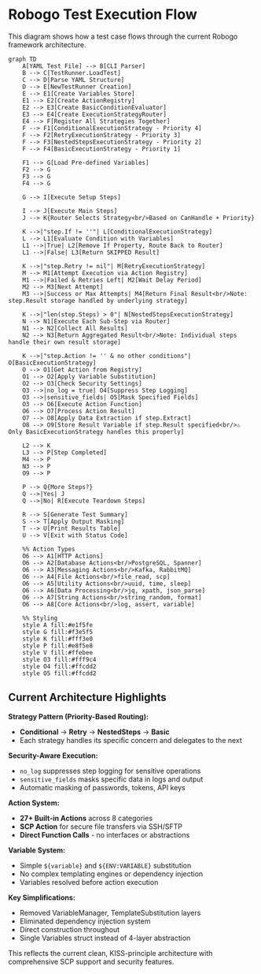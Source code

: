 # Robogo Test Execution Flow

This diagram shows how a test case flows through the current Robogo framework architecture.

```mermaid
graph TD
    A[YAML Test File] --> B[CLI Parser]
    B --> C[TestRunner.LoadTest]
    C --> D[Parse YAML Structure]
    D --> E[NewTestRunner Creation]
    E --> E1[Create Variables Store]
    E1 --> E2[Create ActionRegistry]
    E2 --> E3[Create BasicConditionEvaluator]
    E3 --> E4[Create ExecutionStrategyRouter]
    E4 --> F[Register All Strategies Together]
    F --> F1[ConditionalExecutionStrategy - Priority 4]
    F --> F2[RetryExecutionStrategy - Priority 3] 
    F --> F3[NestedStepsExecutionStrategy - Priority 2]
    F --> F4[BasicExecutionStrategy - Priority 1]
    
    F1 --> G[Load Pre-defined Variables]
    F2 --> G
    F3 --> G
    F4 --> G
    
    G --> I[Execute Setup Steps]
    
    I --> J[Execute Main Steps]
    J --> K{Router Selects Strategy<br/>Based on CanHandle + Priority}
    
    K -->|"step.If != ''"| L[ConditionalExecutionStrategy]
    L --> L1[Evaluate Condition with Variables]
    L1 -->|True| L2[Remove If Property, Route Back to Router]
    L1 -->|False| L3[Return SKIPPED Result]
    
    K -->|"step.Retry != nil"| M[RetryExecutionStrategy]
    M --> M1[Attempt Execution via Action Registry]
    M1 -->|Failed & Retries Left| M2[Wait Delay Period]
    M2 --> M3[Next Attempt]
    M3 -->|Success or Max Attempts| M4[Return Final Result<br/>Note: step.Result storage handled by underlying strategy]
    
    K -->|"len(step.Steps) > 0"| N[NestedStepsExecutionStrategy]
    N --> N1[Execute Each Sub-Step via Router]
    N1 --> N2[Collect All Results]
    N2 --> N3[Return Aggregated Result<br/>Note: Individual steps handle their own result storage]
    
    K -->|"step.Action != '' & no other conditions"| O[BasicExecutionStrategy]
    O --> O1[Get Action from Registry]
    O1 --> O2[Apply Variable Substitution]
    O2 --> O3[Check Security Settings]
    O3 -->|no_log = true| O4[Suppress Step Logging]
    O3 -->|sensitive_fields| O5[Mask Specified Fields]
    O3 --> O6[Execute Action Function]
    O6 --> O7[Process Action Result]
    O7 --> O8[Apply Data Extraction if step.Extract]
    O8 --> O9[Store Result Variable if step.Result specified<br/>⚠️ Only BasicExecutionStrategy handles this properly]
    
    L2 --> K
    L3 --> P[Step Completed]
    M4 --> P
    N3 --> P
    O9 --> P
    
    P --> Q{More Steps?}
    Q -->|Yes| J
    Q -->|No| R[Execute Teardown Steps]
    
    R --> S[Generate Test Summary]
    S --> T[Apply Output Masking]
    T --> U[Print Results Table]
    U --> V[Exit with Status Code]

    %% Action Types
    O6 --> A1[HTTP Actions]
    O6 --> A2[Database Actions<br/>PostgreSQL, Spanner]
    O6 --> A3[Messaging Actions<br/>Kafka, RabbitMQ]
    O6 --> A4[File Actions<br/>file_read, scp]
    O6 --> A5[Utility Actions<br/>uuid, time, sleep]
    O6 --> A6[Data Processing<br/>jq, xpath, json_parse]
    O6 --> A7[String Actions<br/>string_random, format]
    O6 --> A8[Core Actions<br/>log, assert, variable]

    %% Styling
    style A fill:#e1f5fe
    style G fill:#f3e5f5
    style K fill:#fff3e0
    style P fill:#e8f5e8
    style V fill:#ffebee
    style O3 fill:#fff9c4
    style O4 fill:#ffcdd2
    style O5 fill:#ffcdd2
```

## Current Architecture Highlights

**Strategy Pattern (Priority-Based Routing):**
- **Conditional** → **Retry** → **NestedSteps** → **Basic**
- Each strategy handles its specific concern and delegates to the next

**Security-Aware Execution:**
- `no_log` suppresses step logging for sensitive operations
- `sensitive_fields` masks specific data in logs and output
- Automatic masking of passwords, tokens, API keys

**Action System:**
- **27+ Built-in Actions** across 8 categories
- **SCP Action** for secure file transfers via SSH/SFTP
- **Direct Function Calls** - no interfaces or abstractions

**Variable System:**
- Simple `${variable}` and `${ENV:VARIABLE}` substitution  
- No complex templating engines or dependency injection
- Variables resolved before action execution

**Key Simplifications:**
- Removed VariableManager, TemplateSubstitution layers
- Eliminated dependency injection system
- Direct construction throughout
- Single Variables struct instead of 4-layer abstraction

This reflects the current clean, KISS-principle architecture with comprehensive SCP support and security features.